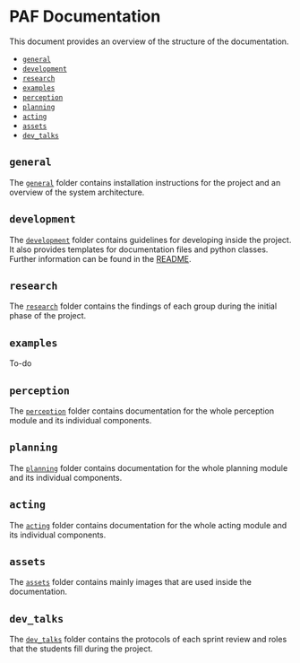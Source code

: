 # PAF Documentation

This document provides an overview of the structure of the documentation.

- [`general`](#general)
- [`development`](#development)
- [`research`](#research)
- [`examples`](#examples)
- [`perception`](#perception)
- [`planning`](#planning)
- [`acting`](#acting)
- [`assets`](#assets)
- [`dev_talks`](#dev_talks)

## `general`

The [`general`](./general/) folder contains installation instructions for the project and an overview of the system architecture.

## `development`

The [`development`](./development/) folder contains guidelines for developing inside the project. It also provides templates for documentation files and python classes. Further information can be found in the [README](development/README.md).

## `research`

The [`research`](./research/) folder contains the findings of each group during the initial phase of the project.

## `examples`

To-do

## `perception`

The [`perception`](./perception/) folder contains documentation for the whole perception module and its individual components.

## `planning`

The [`planning`](./planning/) folder contains documentation for the whole planning module and its individual components.

## `acting`

The [`acting`](./acting/) folder contains documentation for the whole acting module and its individual components.

## `assets`

The [`assets`](./assets/) folder contains mainly images that are used inside the documentation.

## `dev_talks`

The [`dev_talks`](./dev_talks/README.md) folder contains the protocols of each sprint review and roles that the students fill during the project.
